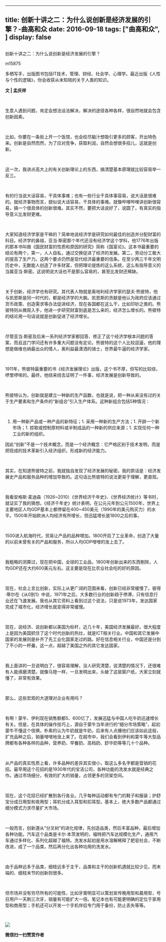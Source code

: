 
---
title:   创新十讲之二：为什么说创新是经济发展的引擎？-曲高和众
date: 2016-09-18
tags: ["曲高和众", ]
display: false
---


## 



创新十讲之二：为什么说创新是经济发展的引擎？




m15875




多栖写手，出版图书包括IT技术，管理、财经、社会学、心理学。最近出版《人性与个性的逻辑》，你会收获从未知晓的关于人类的知识。


**文 | 孟庆祥**

&nbsp;

生意人遇到问题，肯定会想法设法解决，解决的途径各种各样，很自然地就会包含创新因素。

&nbsp;

比如，你要在一条街上开一个饭馆，也会绞尽脑汁想吸引更多的顾客，开出特色来。创新是自然而然，为了应对竞争，获取利润，自然会想很多招儿，这就是创新。

&nbsp;

这一次，我讲点高大上的有关创新理论上的东西，搞清楚基本原理就比较容易举一反三。

&nbsp;

有的行当说大话容易，干具体事难；也有一些行业干具体事容易，说大话是很难的。就经济事物而言，貌似说大话容易，干具体的事难。就像哔哩哔哩讲创新很容易，搞一个很具体的创新很难。其实不然，要把大话说好了，说圆了，有真实的指导意义比发财更难。

&nbsp;

大家知道经济学家是干嘛的？简单地说经济学是研究如何最佳的创造并分配财富的科目。经济学的鼻祖，亚当·斯密那个年代还没有经济学这个学科，他1776年出版的那本书叫做《国民财富的性质和原因的研究》简称《国富论》。这本书最重要的结论有两个，第一，人人自私，通过交换促进了经济的发展。第二，劳动分工极大的提高了生产力。这两个要点仍然是现代经济最重要的信条。在至少两三千年文明历史中，无数能人创造了许多财富，但把理论提炼的这么系统，这么有指导意义的当属亚当·斯密。这说明说大话也不是那么容易的，甚至比发财还稀缺。

&nbsp;

关于创新，经济学也有研究。其代表人物就是奥地利经济学家约瑟夫·熊彼特，他与凯恩斯是同一时代的，都是经济学的大腕。凯恩斯的贡献是他认为政府应该通过货币政策、创造需求等办法促进经济，现在各国都在这么干，比如印钞之类的。熊彼特则从微观入手，他进一步研究财富到底是怎么来的，经济怎么增长的。熊彼特的结论用一句话说就是创新促进了经济增长。

&nbsp;

尽管亚当·斯密及后来一系列经济学家都回答、修正了这个经济学根本问题的答案，而且这门学问还有许多重大问题没有定论。熊彼特的这个人比较逗逼，他的理想是做维也纳最出众的情人，奥利益最潇洒的骑士，世界最牛逼的经济学家。

&nbsp;

1911年，熊彼特最重要的书《经济发展理论》出版，这个书不厚，但写的比较绕，啰里啰嗦的。最终，他绕来绕去证明了一件事，经济发展是创新导致的。

&nbsp;

熊彼特认为，创新就是建立一种新的生产函数，也就是说，把一种从来没有过的关于生产要素和生产条件的“新组合”引入生产体系。这种新组合包括5种情况：

&nbsp;
1. 用一种新产品或一种产品的新特征；1. 采用一种新的生产方法；1. 开辟一个新市场；1. 掠取或控制原材料或半制成品的一种新的供应来源；1. 实现任何一种工业的新的组织。
&nbsp;

因此“创新”不是一个技术概念，而是一个经济概念：它严格区别于技术发明，而是把现成的技术革新引入经济组织，形成新的经济能力。

&nbsp;

其实，在知道熊彼特之前，我就独自发现了经济发展的秘密。我的原话是：经济发展史产品和服务品种的增加导致的。这句话比熊彼特的说法更易于理解，更直观。

&nbsp;

我看安格斯·麦迪森（1926~2010）《世界经济千年史》、《世界经济统计》等书时，就证实了我的猜想。《经济千年史》统计表明，在公元元年到公元1500年，世界上主要地区人均GDP基本上都停留在400~450美元（1990年的美元购买力）的水平。1500年开始欧洲人均经济有所增长，但迅猛增长是1800之后的事。

&nbsp;

1500进入航海时代，贸易让产品的品种增加。1800开启了工业革命，创造了大量的以前未曾有关的产品和服务，所以人均GDP噌噌的涨上去了。

&nbsp;

我粗略的测算过，现在把中国，全球的工业品，1800年创新出来的东西剔除，人均GDP还在大约600美元左右。这主要是现在比农业社会吃的好的原因。

&nbsp;

现在，社会上言比创新，实际上从更广阔的范围来看，创新已经非常缓慢了。彼得·蒂尔在《从0到1》中说，1971年之后，大多数行业的创新趋于停滞，只有信息行业还在飞速发展。我也从其它资料上看到过这个说法，只是说1973年，发达国家完成了城市化，经济增长就变得非常缓慢。

&nbsp;

现在，说经济、说创新都以美国为标杆，近几十年，美国经济发展最好。很大程度上是因为美国抓住了这个时代创新的热灶，就是ICT相关行业。中国和其它发展中国家的发展则是补齐了先工业化国家走过的路。好在信息相关行业，中国还是分到了不小的一杯羹，这一点，超越了美国之外的其它发达国家。

&nbsp;

我上面讲的一旦说明白了，很容易理解，没人研究清楚，说清楚的情况下，还很难有人能琢磨清楚。就像马镫一样，一旦发明出来，头破了这层窗户纸，大家立刻就懂了，非常有效果。

&nbsp;

那么，这些宏观的大道理对企业有用吗？

&nbsp;

有啊！蒙牛、伊利现在销售额都5、600亿了，发展迅猛与中国人吃牛奶迅速增长有关。但是，在具体的操作技巧上，源自于蒙牛当年进行的“细分市场策略”，起初蒙牛不懂这个伎俩，朴素的认为牛奶就是牛奶，后来有人点播他们应该如此这般，扩充品种之后，销量噌噌地涨上来了。在超市中，我们会看到伊利和蒙牛等大型品牌都有各种各样的品种，营养奶、早餐奶、高档奶、舒华奶等等几十个品种。

&nbsp;

从产品的真实性质上看，许多品种的差异其实很小，取这么多名字都是营销的花招。最早用这个花招的是1930年代的宝洁公司，各种功能的洗发水就是经典之作。通过市场细分，有效的扩大的销量，占领更多的货架空间。

&nbsp;

现在，这个花招已经扩散到各行各业。几乎每种运动都有专门的鞋子和服装；护舒宝分成日用型和夜用型；耳机分成入耳型和扣耳型。基本上，绝大多数产品都通过细分模式力求尽量扩大市场。

&nbsp;

一般而言，创新遵从“分叉树”的进化规律，先创造品类，然后丰富品种，最后增加各种功能。汽车这个品类是卡尔·本茨发明的，福特把汽车达规模化生产，通用汽车通过多样化、系列化超越了福特。洗发水起初是用水溶解稀释了肥皂社会，不断改进，成了一个品类，然后再分化出各种功用的洗发水。

&nbsp;

由于品种远多于品类，细枝远多于主干，品类和主干的创新机遇就比较少见，而末端的、细枝末节的创新则很多。

&nbsp;

但市场并没有穷尽所有的可能性，比如牙膏明显可以策划宣传晚用型和晨用型，号召用户一天刷三次牙，销量有可能扩大一倍。笔记本也有可能更明确的定位于家用型和商用型；手机还可以开发一个手机伴侣专门用于备份，防止丢失等等。

&nbsp;

<img data-s="300,640" data-type="jpeg" src="http://mmbiz.qpic.cn/mmbiz/fxGMiaL5Zj1gAtMBdoRAfrkfBNF0WEAG9elY136EMERA8zleoqyibsc68mLpoiagDqkzcRhEo0psRuCqoQbcWg52w/0?wx_fmt=jpeg" data-ratio="1" data-w="430"/>




**微信扫一扫赞赏作者**














